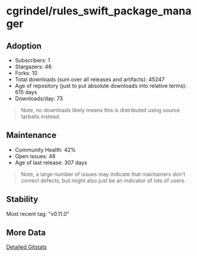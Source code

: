 # cgrindel/rules_swift_package_manager

## Adoption

- Subscribers: 1
- Stargazers: 46
- Forks: 10
- Total downloads (sum over all releases and artifacts): 45247
- Age of repository (just to put absolute downloads into relative terms): 615 days
- Downloads/day: 73

> Note, no downloads likely means this is distributed using source tarballs instead.

## Maintenance

- Community Health: 42%
- Open issues: 48
- Age of last release: 307 days

> Note, a large number of issues may indicate that maintainers don't correct defects, but might also
> just be an indicator of lots of users.

## Stability

Most recent tag: "v0.11.0"

## More Data

[Detailed Gitstats](/bazel-catalog/gitstats/cgrindel/rules_swift_package_manager)

